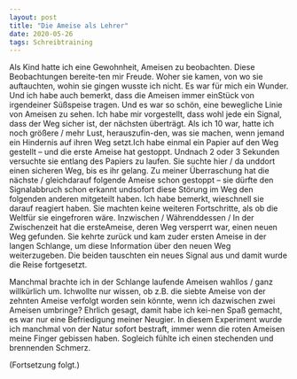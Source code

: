 ```yaml
---
layout: post
title: "Die Ameise als Lehrer"
date: 2020-05-26
tags: Schreibtraining
---
```


Als Kind hatte ich eine Gewohnheit, Ameisen zu beobachten. Diese Beobachtungen bereite-ten mir Freude. Woher sie kamen, von wo sie auftauchten, wohin sie gingen wusste ich nicht. Es war für mich ein Wunder. Und ich habe auch bemerkt, dass die Ameisen immer einStück von irgendeiner Süßspeise tragen. Und es war so schön, eine bewegliche Linie von Ameisen zu sehen. Ich habe mir vorgestellt, dass wohl jede ein Signal, dass der Weg sicher ist, der nächsten überträgt. Als ich 10 war, hatte ich noch größere / mehr Lust, herauszufin-den, was sie machen, wenn jemand ein Hindernis auf ihren Weg setzt.Ich habe einmal ein Papier auf den Weg gestellt – und die erste Ameise hat gestoppt. Undnach 2 oder 3 Sekunden versuchte sie entlang des Papiers zu laufen. Sie suchte hier / da unddort einen sicheren Weg, bis es ihr gelang. Zu meiner Überraschung hat die nächste / gleichdarauf folgende Ameise schon gestoppt – sie dürfte den Signalabbruch schon erkannt undsofort diese Störung im Weg den folgenden anderen mitgeteilt haben. Ich habe bemerkt, wieschnell sie darauf reagiert haben. Sie machten keine weiteren Fortschritte, als ob die Weltfür sie eingefroren wäre. Inzwischen / Währenddessen / In der Zwischenzeit hat die ersteAmeise, deren Weg versperrt war, einen neuen Weg gefunden. Sie kehrte zurück und kam zuder ersten Ameise in der langen Schlange, um diese Information über den neuen Weg weiterzugeben. Die beiden tauschten ein neues Signal aus und damit wurde die Reise fortgesetzt.

Manchmal brachte ich in der Schlange laufende Ameisen wahllos / ganz willkürlich um. Ichwollte nur wissen, ob z.B. die siebte Ameise von der zehnten Ameise verfolgt worden sein könnte, wenn ich dazwischen zwei Ameisen umbringe? Ehrlich gesagt, damit habe ich kei-nen Spaß gemacht, es war nur eine Befriedigung meiner Neugier. In diesem Experiment wurde ich manchmal von der Natur sofort bestraft, immer wenn die roten Ameisen meine Finger gebissen haben. Sogleich fühlte ich einen stechenden und brennenden Schmerz.

(Fortsetzung folgt.)
